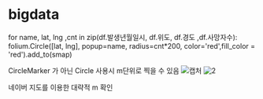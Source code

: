 # bigdata
for name, lat, lng ,cnt in zip(df.발생년월일시, df.위도, df.경도 ,df.사망자수):
    folium.Circle([lat, lng], popup=name, radius=cnt*200, color='red',fill_color = 'red').add_to(smap)


CircleMarker 가 아닌 Circle 사용시 m단위로 찍을 수 있음
![캡처](https://user-images.githubusercontent.com/102711363/204182574-4687dbfd-3828-4615-a27e-3120ddc5ea10.PNG)
![2](https://user-images.githubusercontent.com/102711363/204182583-993d59d2-4ead-4dfb-a674-2a9bcccd16be.PNG)

네이버 지도를 이용한 대략적 m 확인
